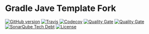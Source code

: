 # Gradle Jave Template Fork

[![GitHub version](https://img.shields.io/github/tag/ReneNeubert/gradle-java-template.svg)](https://github.com/ReneNeubert/gradle-java-template)
[![Travis](https://img.shields.io/travis/ReneNeubert/gradle-java-template.svg)](https://travis-ci.org/ReneNeubert/gradle-java-template)
[![Codecov](https://img.shields.io/codecov/c/github/ReneNeubert/gradle-java-template.svg)](https://codecov.io/gh/ReneNeubert/gradle-java-template)
[![Quality Gate](https://sonar.aldeso.com/api/badges/gate?key=org.softcake.gradle-java-template:master)](https://sonar.aldeso.com/dashboard/index/org.softcake.gradle-java-template:master)
[![Quality Gate](https://sonar.aldeso.com/api/badges/measure?key=org.softcake.gradle-java-template:master&metric=bugs&blinking=true )](https://sonar.aldeso.com/dashboard/index/org.softcake.gradle-java-template:master)
[![SonarQube Tech Debt](https://img.shields.io/sonar/https/sonar.aldeso.com/org.softcake.gradle-java-template:master/tech_debt.svg)](https://sonar.aldeso.com/dashboard/index/org.softcake.gradle-java-template:master)
[![License](https://img.shields.io/badge/License-Apache%202.0-blue.svg)](https://opensource.org/licenses/Apache-2.0)

